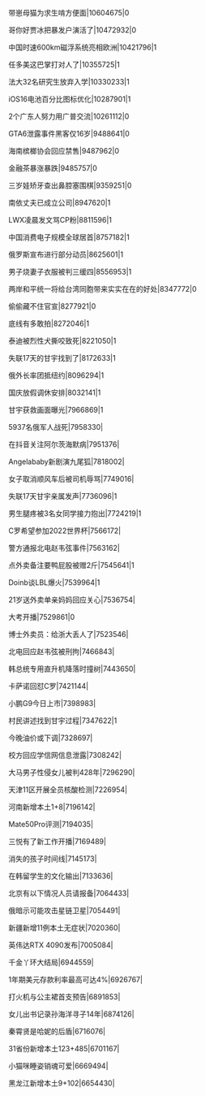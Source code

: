带崽母猫为求生啃方便面|10604675|0

哥你好贾冰把暴发户演活了|10472932|0

中国时速600km磁浮系统亮相欧洲|10421796|1

任多美这巴掌打对人了|10355725|1

法大32名研究生放弃入学|10330233|1

iOS16电池百分比图标优化|10287901|1

2个广东人努力用广普交流|10261112|0

GTA6泄露事件黑客仅16岁|9488641|0

海南槟榔协会回应禁售|9487962|0

金融茶暴涨暴跌|9485757|0

三岁娃矫牙查出鼻腔塞围棋|9359251|0

南依丈夫已成立公司|8947620|1

LWX凌晨发文骂CP粉|8811596|1

中国消费电子规模全球居首|8757182|1

俄罗斯宣布进行部分动员|8625601|1

男子烧妻子衣服被判三缓四|8556953|1

两岸和平统一将给台湾同胞带来实实在在的好处|8347772|0

偷偷藏不住官宣|8277921|0

底线有多敢拍|8272046|1

泰迪被烈性犬撕咬致死|8221050|1

失联17天的甘宇找到了|8172633|1

俄外长率团抵纽约|8096294|1

国庆放假调休安排|8032141|1

甘宇获救画面曝光|7966869|1

5937名俄军人战死|7958330|

在抖音关注阿尔茨海默病|7951376|

Angelababy新剧演九尾狐|7818002|

女子取消顺风车后被司机辱骂|7749016|

失联17天甘宇亲属发声|7736096|1

男生腿疼被3名女同学接力抱出|7724219|1

C罗希望参加2022世界杯|7566172|

警方通报北电赵韦弦事件|7563162|

点外卖备注要鸭屁股被赠2斤|7545641|1

Doinb谈LBL爆火|7539964|1

21岁送外卖单亲妈妈回应关心|7536754|

大考开播|7529861|0

博士外卖员：给浙大丢人了|7523546|

北电回应赵韦弦被刑拘|7466843|

韩总统专用直升机降落时撞树|7443650|

卡萨诺回怼C罗|7421144|

小鹏G9今日上市|7398983|

村民讲述找到甘宇过程|7347622|1

今晚油价或下调|7328697|

校方回应学信网信息泄露|7308242|

大马男子性侵女儿被判428年|7296290|

天津11区开展全员核酸检测|7226954|

河南新增本土1+8|7196142|

Mate50Pro评测|7194035|

三悦有了新工作开播|7169489|

消失的孩子时间线|7145173|

在韩留学生的文化输出|7133636|

北京有以下情况人员请报备|7064433|

俄暗示可能攻击星链卫星|7054491|

新疆新增11例本土无症状|7020360|

英伟达RTX 4090发布|7005084|

千金丫环大结局|6944559|

1年期美元存款利率最高可达4%|6926767|

打火机与公主裙首支预告|6891853|

女儿出书记录孙海洋寻子14年|6874126|

秦霄贤是哈妮的后盾|6716076|

31省份新增本土123+485|6701167|

小猫咪睡姿销魂可爱|6669494|

黑龙江新增本土9+102|6654430|

